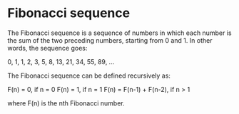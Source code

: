 # Fibonacci sequence
The Fibonacci sequence is a sequence of numbers in which each number is the sum of the two preceding numbers, starting from 0 and 1. In other words, the sequence goes:

0, 1, 1, 2, 3, 5, 8, 13, 21, 34, 55, 89, ...

The Fibonacci sequence can be defined recursively as:

F(n) = 0, if n = 0
F(n) = 1, if n = 1
F(n) = F(n-1) + F(n-2), if n > 1

where F(n) is the nth Fibonacci number.